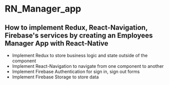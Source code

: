 # RN_Manager_app

## How to implement Redux, React-Navigation, Firebase's services by creating an Employees Manager App with React-Native
- Implement Redux to store business logic and state outside of the component
- Implement React-Navigation to navigate from one component to another
- Implement Firebase Authentication for sign in, sign out forms
- Implement Firebase Storage to store data 